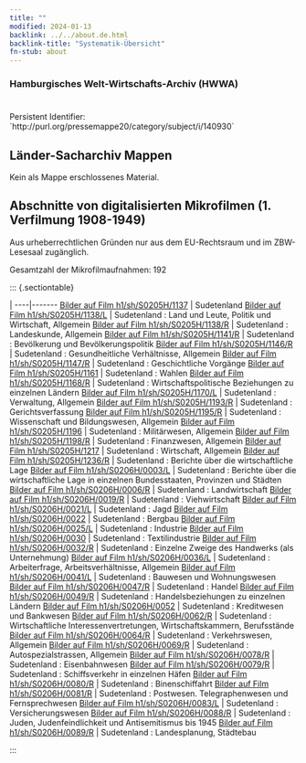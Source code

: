 ```yaml
---
title: ""
modified: 2024-01-13
backlink: ../../about.de.html
backlink-title: "Systematik-Übersicht"
fn-stub: about
---
```


### Hamburgisches Welt-Wirtschafts-Archiv (HWWA)

# 

<div class="hint">Persistent Identifier: `http://purl.org/pressemappe20/category/subject/i/140930`</div>







## Länder-Sacharchiv Mappen





Kein als Mappe erschlossenes Material.



<a id="filmsections" />

## Abschnitte von digitalisierten Mikrofilmen (1. Verfilmung 1908-1949)

<p>Aus urheberrechtlichen Gründen nur aus dem EU-Rechtsraum und im ZBW-Lesesaal zugänglich.</p>


<p>Gesamtzahl der Mikrofilmaufnahmen: 192</p>





::: {.sectiontable}

 | 
----|-------
<a class="btn" href="https://pm20.zbw.eu/film/h1/sh/S0205H/1137" rel="nofollow">Bilder auf Film h1/sh/S0205H/1137</a> | Sudetenland
<a class="btn" href="https://pm20.zbw.eu/film/h1/sh/S0205H/1138/L" rel="nofollow">Bilder auf Film h1/sh/S0205H/1138/L</a> | Sudetenland : Land und Leute, Politik und Wirtschaft, Allgemein
<a class="btn" href="https://pm20.zbw.eu/film/h1/sh/S0205H/1138/R" rel="nofollow">Bilder auf Film h1/sh/S0205H/1138/R</a> | Sudetenland : Landeskunde, Allgemein
<a class="btn" href="https://pm20.zbw.eu/film/h1/sh/S0205H/1141/R" rel="nofollow">Bilder auf Film h1/sh/S0205H/1141/R</a> | Sudetenland : Bevölkerung und Bevölkerungspolitik
<a class="btn" href="https://pm20.zbw.eu/film/h1/sh/S0205H/1146/R" rel="nofollow">Bilder auf Film h1/sh/S0205H/1146/R</a> | Sudetenland : Gesundheitliche Verhältnisse, Allgemein
<a class="btn" href="https://pm20.zbw.eu/film/h1/sh/S0205H/1147/R" rel="nofollow">Bilder auf Film h1/sh/S0205H/1147/R</a> | Sudetenland : Geschichtliche Vorgänge
<a class="btn" href="https://pm20.zbw.eu/film/h1/sh/S0205H/1161" rel="nofollow">Bilder auf Film h1/sh/S0205H/1161</a> | Sudetenland : Wahlen
<a class="btn" href="https://pm20.zbw.eu/film/h1/sh/S0205H/1168/R" rel="nofollow">Bilder auf Film h1/sh/S0205H/1168/R</a> | Sudetenland : Wirtschaftspolitische Beziehungen zu einzelnen Ländern
<a class="btn" href="https://pm20.zbw.eu/film/h1/sh/S0205H/1170/L" rel="nofollow">Bilder auf Film h1/sh/S0205H/1170/L</a> | Sudetenland : Verwaltung, Allgemein
<a class="btn" href="https://pm20.zbw.eu/film/h1/sh/S0205H/1193/R" rel="nofollow">Bilder auf Film h1/sh/S0205H/1193/R</a> | Sudetenland : Gerichtsverfassung
<a class="btn" href="https://pm20.zbw.eu/film/h1/sh/S0205H/1195/R" rel="nofollow">Bilder auf Film h1/sh/S0205H/1195/R</a> | Sudetenland : Wissenschaft und Bildungswesen, Allgemein
<a class="btn" href="https://pm20.zbw.eu/film/h1/sh/S0205H/1196" rel="nofollow">Bilder auf Film h1/sh/S0205H/1196</a> | Sudetenland : Militärwesen, Allgemein
<a class="btn" href="https://pm20.zbw.eu/film/h1/sh/S0205H/1198/R" rel="nofollow">Bilder auf Film h1/sh/S0205H/1198/R</a> | Sudetenland : Finanzwesen, Allgemein
<a class="btn" href="https://pm20.zbw.eu/film/h1/sh/S0205H/1217" rel="nofollow">Bilder auf Film h1/sh/S0205H/1217</a> | Sudetenland : Wirtschaft, Allgemein
<a class="btn" href="https://pm20.zbw.eu/film/h1/sh/S0205H/1236/R" rel="nofollow">Bilder auf Film h1/sh/S0205H/1236/R</a> | Sudetenland : Berichte über die wirtschaftliche Lage
<a class="btn" href="https://pm20.zbw.eu/film/h1/sh/S0206H/0003/L" rel="nofollow">Bilder auf Film h1/sh/S0206H/0003/L</a> | Sudetenland : Berichte über die wirtschaftliche Lage in einzelnen Bundesstaaten, Provinzen und Städten
<a class="btn" href="https://pm20.zbw.eu/film/h1/sh/S0206H/0006/R" rel="nofollow">Bilder auf Film h1/sh/S0206H/0006/R</a> | Sudetenland : Landwirtschaft
<a class="btn" href="https://pm20.zbw.eu/film/h1/sh/S0206H/0019/R" rel="nofollow">Bilder auf Film h1/sh/S0206H/0019/R</a> | Sudetenland : Viehwirtschaft
<a class="btn" href="https://pm20.zbw.eu/film/h1/sh/S0206H/0021/L" rel="nofollow">Bilder auf Film h1/sh/S0206H/0021/L</a> | Sudetenland : Jagd
<a class="btn" href="https://pm20.zbw.eu/film/h1/sh/S0206H/0022" rel="nofollow">Bilder auf Film h1/sh/S0206H/0022</a> | Sudetenland : Bergbau
<a class="btn" href="https://pm20.zbw.eu/film/h1/sh/S0206H/0025/L" rel="nofollow">Bilder auf Film h1/sh/S0206H/0025/L</a> | Sudetenland : Industrie
<a class="btn" href="https://pm20.zbw.eu/film/h1/sh/S0206H/0030" rel="nofollow">Bilder auf Film h1/sh/S0206H/0030</a> | Sudetenland : Textilindustrie
<a class="btn" href="https://pm20.zbw.eu/film/h1/sh/S0206H/0032/R" rel="nofollow">Bilder auf Film h1/sh/S0206H/0032/R</a> | Sudetenland : Einzelne Zweige des Handwerks (als Unternehmung)
<a class="btn" href="https://pm20.zbw.eu/film/h1/sh/S0206H/0036/L" rel="nofollow">Bilder auf Film h1/sh/S0206H/0036/L</a> | Sudetenland : Arbeiterfrage, Arbeitsverhältnisse, Allgemein
<a class="btn" href="https://pm20.zbw.eu/film/h1/sh/S0206H/0041/L" rel="nofollow">Bilder auf Film h1/sh/S0206H/0041/L</a> | Sudetenland : Bauwesen und Wohnungswesen
<a class="btn" href="https://pm20.zbw.eu/film/h1/sh/S0206H/0047/R" rel="nofollow">Bilder auf Film h1/sh/S0206H/0047/R</a> | Sudetenland : Handel
<a class="btn" href="https://pm20.zbw.eu/film/h1/sh/S0206H/0049/R" rel="nofollow">Bilder auf Film h1/sh/S0206H/0049/R</a> | Sudetenland : Handelsbeziehungen zu einzelnen Ländern
<a class="btn" href="https://pm20.zbw.eu/film/h1/sh/S0206H/0052" rel="nofollow">Bilder auf Film h1/sh/S0206H/0052</a> | Sudetenland : Kreditwesen und Bankwesen
<a class="btn" href="https://pm20.zbw.eu/film/h1/sh/S0206H/0062/R" rel="nofollow">Bilder auf Film h1/sh/S0206H/0062/R</a> | Sudetenland : Wirtschaftliche Interessenvertretungen, Wirtschaftskammern, Berufsstände
<a class="btn" href="https://pm20.zbw.eu/film/h1/sh/S0206H/0064/R" rel="nofollow">Bilder auf Film h1/sh/S0206H/0064/R</a> | Sudetenland : Verkehrswesen, Allgemein
<a class="btn" href="https://pm20.zbw.eu/film/h1/sh/S0206H/0069/R" rel="nofollow">Bilder auf Film h1/sh/S0206H/0069/R</a> | Sudetenland : Autospezialstrassen, Allgemein
<a class="btn" href="https://pm20.zbw.eu/film/h1/sh/S0206H/0078/R" rel="nofollow">Bilder auf Film h1/sh/S0206H/0078/R</a> | Sudetenland : Eisenbahnwesen
<a class="btn" href="https://pm20.zbw.eu/film/h1/sh/S0206H/0079/R" rel="nofollow">Bilder auf Film h1/sh/S0206H/0079/R</a> | Sudetenland : Schiffsverkehr in einzelnen Häfen
<a class="btn" href="https://pm20.zbw.eu/film/h1/sh/S0206H/0080/R" rel="nofollow">Bilder auf Film h1/sh/S0206H/0080/R</a> | Sudetenland : Binenschiffahrt
<a class="btn" href="https://pm20.zbw.eu/film/h1/sh/S0206H/0081/R" rel="nofollow">Bilder auf Film h1/sh/S0206H/0081/R</a> | Sudetenland : Postwesen. Telegraphenwesen und Fernsprechwesen
<a class="btn" href="https://pm20.zbw.eu/film/h1/sh/S0206H/0083/L" rel="nofollow">Bilder auf Film h1/sh/S0206H/0083/L</a> | Sudetenland : Versicherungswesen
<a class="btn" href="https://pm20.zbw.eu/film/h1/sh/S0206H/0088/R" rel="nofollow">Bilder auf Film h1/sh/S0206H/0088/R</a> | Sudetenland : Juden, Judenfeindlichkeit und Antisemitismus bis 1945
<a class="btn" href="https://pm20.zbw.eu/film/h1/sh/S0206H/0089/R" rel="nofollow">Bilder auf Film h1/sh/S0206H/0089/R</a> | Sudetenland : Landesplanung, Städtebau


:::
















